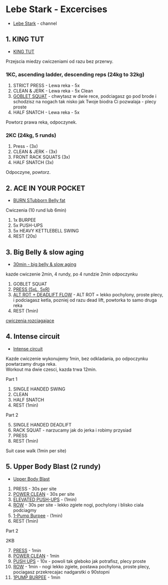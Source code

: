 # Lebe Stark - Excercises

* [Lebe Stark](https://www.youtube.com/@lebe-stark) - channel

## 1. KING TUT

* [KING TUT](https://youtu.be/lOKzv-7bsXM?t=66)

Przejscia miedzy cwiczeniami od razu bez przerwy.  

### 1KC, ascending ladder, descending reps (24kg to 32kg)

1. STRICT PRESS - Lewa reka - 5x
2. CLEAN & JERK - Lewa reka - 5x Clean
3. [GOBLET SQUAT](https://youtu.be/lOKzv-7bsXM?t=91) - chwytasz w dwie rece, podciagasz go pod brode i schodzisz na nogach tak nisko jak Twoje biodra Ci pozwalaja - plecy proste
4. HALF SNATCH - Lewa reka - 5x

Powtorz prawa reka, odpoczynek.  

### 2KC (24kg, 5 runds)

1. Press - (3x)
2. CLEAN & JERK - (3x)
3. FRONT RACK SQUATS (3x)
4. HALF SNATCH (3x)

Odpoczyne, powtorz.  

## 2. ACE IN YOUR POCKET

* [BURN STubborn Belly fat](https://youtu.be/ptGKsURAQRo?t=89)

Cwiczenia (10 rund lub 6min)

1. 1x BURPEE
2. 5x PUSH-UPS
3. 5x HEAVY KETTLEBELL SWING
4. REST (20s)

## 3. Big Belly & slow aging

* [30min - big belly & slow aging](https://youtu.be/DwbG3J-ADD8?t=77)

kazde cwiczenie 2min, 4 rundy, po 4 rundzie 2min odpoczynku

1. GOBLET SQUAT
2. [PRESS (5xL, 5xR)](https://youtu.be/DwbG3J-ADD8?t=203)
3. [ALT ROT + DEADLIFT FLOW](https://youtu.be/DwbG3J-ADD8?t=326) - ALT ROT = lekko pochylony, proste plecy, i podciagasz ketla, pozniej od razu dead lift, powtorka to samo druga reka
4. REST (1min)

[cwiczenia rozciagajace](https://youtu.be/DwbG3J-ADD8?t=1710)

## 4. Intense circuit

* [Intense circuit](https://youtu.be/uZI-cFUujUI?t=62)

Kazde cwiczenie wykonujemy 1min, bez odkladania, po odpoczynku powtarzamy druga reka.  
Workout ma dwie czesci, kazda trwa 12min.

Part 1  

1. SINGLE HANDED SWING
2. CLEAN
3. HALF SNATCH
4. REST (1min)

Part 2  

5. SINGLE HANDED DEADLIFT
6. RACK SQUAT - narzucamy jak do jerka i robimy przysiad
7. PRESS
8. REST (1min)

Suit case walk (1min  per site)

## 5. Upper Body Blast (2 rundy)

* [Upper Body Blast](https://youtu.be/XPtMlQ0Ed8A?t=36)

1. PRESS - 30s per site
2. [POWER CLEAN](https://youtu.be/XPtMlQ0Ed8A?t=99) - 30s per site
3. [ELEVATED PUSH-UPS](https://youtu.be/XPtMlQ0Ed8A?t=166) - (1min)
4. [ROW](https://youtu.be/XPtMlQ0Ed8A?t=218) - 30s per site - lekko zgiete nogi, pochylony i blisko ciala podciagmy
5. [1-Pump Burpee](https://youtu.be/XPtMlQ0Ed8A?t=295) - (1min)
6. REST (1min)

Part 2  

2KB

7. [PRESS](https://youtu.be/XPtMlQ0Ed8A?t=393) - 1min
8. [POWER CLEAN](https://youtu.be/XPtMlQ0Ed8A?t=461) - 1min
9. [PUSH UPS](https://youtu.be/XPtMlQ0Ed8A?t=521) - 10x - powoli tak gleboko jak potrafisz, plecy proste
10. [ROW](https://youtu.be/XPtMlQ0Ed8A?t=584) - 1min - nogi lekko zgiete, postawa pochylona, proste plecy, pociagasz przekrecajac nadgarstki o 90stopni
11. [1PUMP BURPEE](https://youtu.be/XPtMlQ0Ed8A?t=646) - 1min
